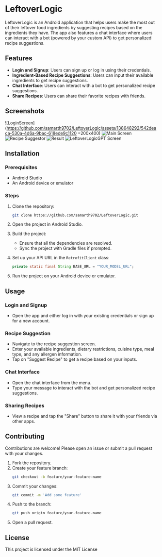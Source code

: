 # LeftoverLogic

LeftoverLogic is an Android application that helps users make the most out of their leftover food ingredients by suggesting recipes based on the ingredients they have. The app also features a chat interface where users can interact with a bot (powered by your custom API) to get personalized recipe suggestions.

## Features

- **Login and Signup**: Users can sign up or log in using their credentials.
- **Ingredient-Based Recipe Suggestions**: Users can input their available ingredients to get recipe suggestions.
- **Chat Interface**: Users can interact with a bot to get personalized recipe suggestions.
- **Share Recipes**: Users can share their favorite recipes with friends.

## Screenshots

![LoginScreen](https://github.com/samarth9702/LeftoverLogic/assets/138648292/542deaca-530a-4d6a-9bac-618ede9c1120 =200x400) 
![Main Screen](https://github.com/samarth9702/LeftoverLogic/assets/138648292/822b4598-ba4d-46c1-a096-ed1910effe66)
![Recipe Suggestor](https://github.com/samarth9702/LeftoverLogic/assets/138648292/977d96cd-8b7c-4910-8971-1c7ed33bbeee)
![Result](https://github.com/samarth9702/LeftoverLogic/assets/138648292/1823be4b-edfb-47c5-a87a-5ad5e10d84a9)
![LeftoverLogicGPT Screen](https://github.com/samarth9702/LeftoverLogic/assets/138648292/63fd5d23-7e1b-4b2e-a12c-5a4b8cddb395)


## Installation

### Prerequisites

- Android Studio
- An Android device or emulator

### Steps

1. Clone the repository:
   ```bash
   git clone https://github.com/samarth9702/LeftoverLogic.git
   ```

2. Open the project in Android Studio.

3. Build the project:
   - Ensure that all the dependencies are resolved.
   - Sync the project with Gradle files if prompted.

4. Set up your API URL in the `RetrofitClient` class:
   ```java
   private static final String BASE_URL = "YOUR_MODEL_URL";
   ```

5. Run the project on your Android device or emulator.

## Usage

### Login and Signup

- Open the app and either log in with your existing credentials or sign up for a new account.

### Recipe Suggestion

- Navigate to the recipe suggestion screen.
- Enter your available ingredients, dietary restrictions, cuisine type, meal type, and any allergen information.
- Tap on "Suggest Recipe" to get a recipe based on your inputs.

### Chat Interface

- Open the chat interface from the menu.
- Type your message to interact with the bot and get personalized recipe suggestions.

### Sharing Recipes

- View a recipe and tap the "Share" button to share it with your friends via other apps.


## Contributing

Contributions are welcome! Please open an issue or submit a pull request with your changes.

1. Fork the repository.
2. Create your feature branch:
   ```bash
   git checkout -b feature/your-feature-name
   ```
3. Commit your changes:
   ```bash
   git commit -m 'Add some feature'
   ```
4. Push to the branch:
   ```bash
   git push origin feature/your-feature-name
   ```
5. Open a pull request.

## License

This project is licensed under the MIT License
